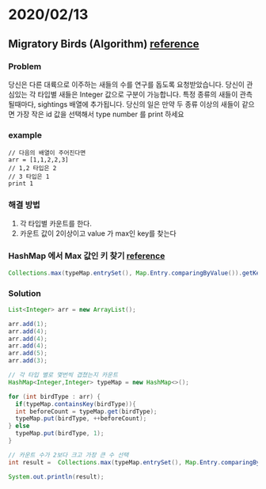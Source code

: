 # 2020/02/13

## Migratory Birds (Algorithm) [reference](https://www.hackerrank.com/challenges/migratory-birds/problem)

### Problem 
당신은 다른 대륙으로 이주하는 새들의 수를 연구를 돕도록 요청받았습니다. 
당신이 관심있는 각 타입별 새들은 Integer 값으로 구분이 가능합니다. 
특정 종류의 새들이 관측 될때마다, sightings 배열에 추가됩니다. 
당신의 일은 만약 두 종류 이상의 새들이 같으면 가장 작은 id 값을 선택해서 type number 를 print 하세요

### example

~~~
// 다음의 배열이 주어진다면
arr = [1,1,2,2,3]
// 1,2 타입은 2
// 3 타입은 1
print 1
~~~

### 해결 방법
  1. 각 타입별 카운트를 한다.
  2. 카운트 값이 2이상이고 value 가 max인 key를 찾는다

### HashMap 에서 Max 값인 키 찾기 [reference](https://stackoverflow.com/questions/5911174/finding-key-associated-with-max-value-in-a-java-map)

~~~java
Collections.max(typeMap.entrySet(), Map.Entry.comparingByValue()).getKey()
~~~

### Solution

~~~java
List<Integer> arr = new ArrayList();

arr.add(1);
arr.add(4);
arr.add(4);
arr.add(4);
arr.add(5);
arr.add(3);

// 각 타입 별로 몇번씩 겹쳤는지 카운트
HashMap<Integer,Integer> typeMap = new HashMap<>();

for (int birdType : arr) {
  if(typeMap.containsKey(birdType)){
  int beforeCount = typeMap.get(birdType);
  typeMap.put(birdType, ++beforeCount);
} else
  typeMap.put(birdType, 1);
}

// 카운트 수가 2보다 크고 가장 큰 수 선택
int result =  Collections.max(typeMap.entrySet(), Map.Entry.comparingByValue()).getKey();

System.out.println(result);
~~~
